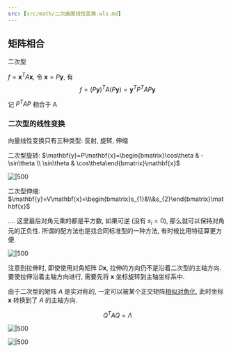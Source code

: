 ```yaml
---
src: [src/math/二次曲面线性变换.wls.md]
---
```


## 矩阵相合

二次型

$f=\mathbf{x}^{T}A\mathbf{x}$, 令 $\mathbf{x}=P\mathbf{y}$, 有 $$f=(P\mathbf{y})^{T}A(P\mathbf{y})=\mathbf{y}^{T}P^{T}AP\mathbf{y}$$

记 $P^{T}AP$ 相合于 A

### 二次型的线性变换

向量线性变换只有三种类型: 反射, 旋转, 伸缩

二次型旋转: $\mathbf{y}=P\mathbf{x}=\begin{bmatrix}\cos\theta & -\sin\theta \\ \sin\theta & \cos\theta\end{bmatrix}\mathbf{x}$

![|500](../../attach/线性代数_二次型旋转.png)

二次型伸缩: $\mathbf{y}=V\mathbf{x}=\begin{bmatrix}s_{1}&\\&s_{2}\end{bmatrix}\mathbf{x}$

.... 这里最后对角元乘的都是平方数, 如果可逆 (没有 $s_{i}=0$), 那么就可以保持对角元的正负性. 所谓的配方法也是找合同标准型的一种方法, 有时候比用特征算更方便.

![|500](../../attach/线性代数_二次型拉伸.png)

注意到拉伸时, 即使使用对角矩阵 $D\mathbf{x}$, 拉伸的方向仍不是沿着二次型的主轴方向. 要使拉伸沿着主轴方向进行, 需要先将 $\mathbf{x}$ 坐标旋转到主轴坐标系中. 

由于二次型的矩阵 $A$ 是实对称的, 一定可以被某个正交矩阵[相似对角化](矩阵相似.md), 此时坐标 $\mathbf{x}$ 转换到了 $A$ 的主轴方向.

$$Q^{T}AQ=\Lambda$$

![|500](../../attach/线性代数_二次型对角化后再伸缩.png)

![|500](../../attach/线性代数_二次型变换.png)

